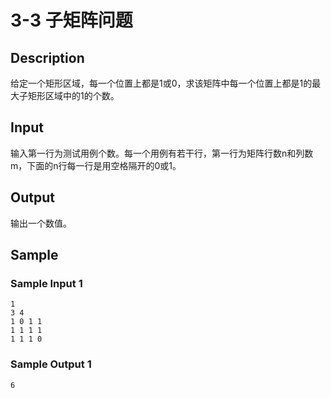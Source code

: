 # 3-3 子矩阵问题

## Description

给定一个矩形区域，每一个位置上都是1或0，求该矩阵中每一个位置上都是1的最大子矩形区域中的1的个数。

## Input

输入第一行为测试用例个数。每一个用例有若干行，第一行为矩阵行数n和列数m，下面的n行每一行是用空格隔开的0或1。

## Output

输出一个数值。

## Sample

### Sample Input 1

~~~
1
3 4
1 0 1 1
1 1 1 1
1 1 1 0
~~~

### Sample Output 1

~~~
6
~~~